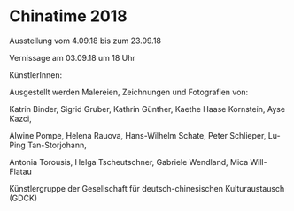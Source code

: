 # Chinatime 2018

Ausstellung vom 4.09.18 bis zum 23.09.18

Vernissage am 03.09.18 um 18 Uhr

KünstlerInnen: 

Ausgestellt werden Malereien, Zeichnungen und Fotografien von:

Katrin Binder, Sigrid Gruber, Kathrin Günther, Kaethe Haase Kornstein, Ayse Kazci, 

Alwine Pompe, Helena Rauova, Hans-Wilhelm Schate, Peter Schlieper, Lu-Ping Tan-Storjohann, 

Antonia Torousis, Helga Tscheutschner, Gabriele Wendland, Mica Will-Flatau

Künstlergruppe der Gesellschaft für deutsch-chinesischen Kulturaustausch (GDCK)

